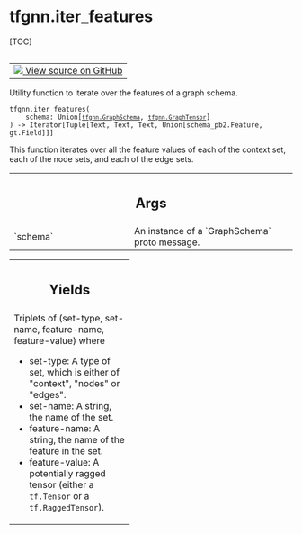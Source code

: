 # tfgnn.iter_features

[TOC]

<!-- Insert buttons and diff -->

<table class="tfo-notebook-buttons tfo-api nocontent" align="left">
<td>
  <a target="_blank" href="https://github.com/tensorflow/gnn/tree/master/tensorflow_gnn/graph/schema_utils.py#L176-L203">
    <img src="https://www.tensorflow.org/images/GitHub-Mark-32px.png" />
    View source on GitHub
  </a>
</td>
</table>



Utility function to iterate over the features of a graph schema.

<pre class="devsite-click-to-copy prettyprint lang-py tfo-signature-link">
<code>tfgnn.iter_features(
    schema: Union[<a href="../tfgnn/GraphSchema.md"><code>tfgnn.GraphSchema</code></a>, <a href="../tfgnn/GraphTensor.md"><code>tfgnn.GraphTensor</code></a>]
) -> Iterator[Tuple[Text, Text, Text, Union[schema_pb2.Feature, gt.Field]]]
</code></pre>



<!-- Placeholder for "Used in" -->

This function iterates over all the feature values of each of the context set,
each of the node sets, and each of the edge sets.

<!-- Tabular view -->
 <table class="responsive fixed orange">
<colgroup><col width="214px"><col></colgroup>
<tr><th colspan="2"><h2 class="add-link">Args</h2></th></tr>

<tr>
<td>
`schema`
</td>
<td>
An instance of a `GraphSchema` proto message.
</td>
</tr>
</table>



<!-- Tabular view -->
 <table class="responsive fixed orange">
<colgroup><col width="214px"><col></colgroup>
<tr><th colspan="2"><h2 class="add-link">Yields</h2></th></tr>
<tr class="alt">
<td colspan="2">
Triplets of (set-type, set-name, feature-name, feature-value) where

* set-type: A type of set, which is either of "context", "nodes" or "edges".
* set-name: A string, the name of the set.
* feature-name: A string, the name of the feature in the set.
* feature-value: A potentially ragged tensor (either a `tf.Tensor` or a
  `tf.RaggedTensor`).
</td>
</tr>

</table>

